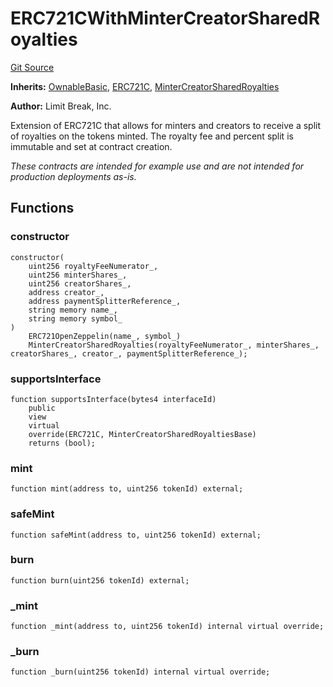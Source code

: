 # ERC721CWithMinterCreatorSharedRoyalties
[Git Source](https://github.com/zanzai-dev/creator-token-standards/blob/e3ca932d2edc594487078ba2c4da4e803f84d6a3/src/examples/erc721c/ERC721CWithMinterCreatorSharedRoyalties.sol)

**Inherits:**
[OwnableBasic](/src/access/OwnableBasic.sol/abstract.OwnableBasic.md), [ERC721C](/src/erc721c/ERC721C.sol/abstract.ERC721C.md), [MinterCreatorSharedRoyalties](/src/programmable-royalties/MinterCreatorSharedRoyalties.sol/abstract.MinterCreatorSharedRoyalties.md)

**Author:**
Limit Break, Inc.

Extension of ERC721C that allows for minters and creators to receive a split of royalties on the tokens minted.
The royalty fee and percent split is immutable and set at contract creation.

*These contracts are intended for example use and are not intended for production deployments as-is.*


## Functions
### constructor


```solidity
constructor(
    uint256 royaltyFeeNumerator_,
    uint256 minterShares_,
    uint256 creatorShares_,
    address creator_,
    address paymentSplitterReference_,
    string memory name_,
    string memory symbol_
)
    ERC721OpenZeppelin(name_, symbol_)
    MinterCreatorSharedRoyalties(royaltyFeeNumerator_, minterShares_, creatorShares_, creator_, paymentSplitterReference_);
```

### supportsInterface


```solidity
function supportsInterface(bytes4 interfaceId)
    public
    view
    virtual
    override(ERC721C, MinterCreatorSharedRoyaltiesBase)
    returns (bool);
```

### mint


```solidity
function mint(address to, uint256 tokenId) external;
```

### safeMint


```solidity
function safeMint(address to, uint256 tokenId) external;
```

### burn


```solidity
function burn(uint256 tokenId) external;
```

### _mint


```solidity
function _mint(address to, uint256 tokenId) internal virtual override;
```

### _burn


```solidity
function _burn(uint256 tokenId) internal virtual override;
```

